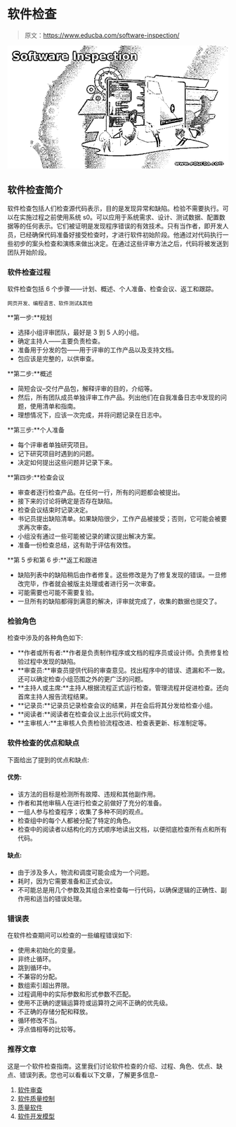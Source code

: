 # 软件检查

> 原文：<https://www.educba.com/software-inspection/>

![Software Inspection](img/a426370f798f8fe75d503399aab1409d.png)



## 软件检查简介

软件检查包括人们检查源代码表示，目的是发现异常和缺陷。检验不需要执行。可以在实施过程之前使用系统 s0。可以应用于系统需求、设计、测试数据、配置数据等的任何表示。它们被证明是发现程序错误的有效技术。只有当作者，即开发人员，已经确保代码准备好接受检查时，才进行软件初始阶段。他通过对代码执行一些初步的案头检查和演练来做出决定。在通过这些评审方法之后，代码将被发送到团队开始阶段。

### 软件检查过程

软件检查包括 6 个步骤——计划、概述、个人准备、检查会议、返工和跟踪。

<small>网页开发、编程语言、软件测试&其他</small>

**第一步:**规划

*   选择小组评审团队，最好是 3 到 5 人的小组。
*   确定主持人——主要负责检查。
*   准备用于分发的包——用于评审的工作产品以及支持文档。
*   包应该是完整的，以供审查。

**第二步:**概述

*   简短会议–交付产品包，解释评审的目的，介绍等。
*   然后，所有团队成员单独评审工作产品。列出他们在自我准备日志中发现的问题，使用清单和指南。
*   理想情况下，应该一次完成，并将问题记录在日志中。

**第三步:**个人准备

*   每个评审者单独研究项目。
*   记下研究项目时遇到的问题。
*   决定如何提出这些问题并记录下来。

**第四步:**检查会议

*   审查者逐行检查产品。在任何一行，所有的问题都会被提出。
*   接下来的讨论将确定是否存在缺陷。
*   检查会议结束时记录决定。
*   书记员提出缺陷清单。如果缺陷很少，工作产品被接受；否则，它可能会被要求再次审查。
*   小组没有通过一些可能被记录的建议提出解决方案。
*   准备一份检查总结，这有助于评估有效性。

**第 5 步和第 6 步:**返工和跟进

*   缺陷列表中的缺陷稍后由作者修复。这些修改是为了修复发现的错误。一旦修改完毕，作者就会被版主处理或者进行另一次审查。
*   可能需要也可能不需要复验。
*   一旦所有的缺陷都得到满意的解决，评审就完成了，收集的数据也提交了。

### 检验角色

检查中涉及的各种角色如下:

*   **作者或所有者:**作者是负责制作程序或文档的程序员或设计师。负责修复检验过程中发现的缺陷。
*   **审查员:**审查员提供代码的审查意见。找出程序中的错误、遗漏和不一致。还可以确定检查小组范围之外的更广泛的问题。
*   **主持人或主席:**主持人根据流程正式运行检查。管理流程并促进检查。还向首席主持人报告流程结果。
*   **记录员:**记录员记录检查会议的结果，并在会后将其分发给检查小组。
*   **阅读者:**阅读者在检查会议上出示代码或文件。
*   **主审核人:**主审核人负责检验流程改进、检查表更新、标准制定等。

### 软件检查的优点和缺点

下面给出了提到的优点和缺点:

#### 优势:

*   该方法的目标是检测所有故障、违规和其他副作用。
*   作者和其他审稿人在进行检查之前做好了充分的准备。
*   一组人参与检查程序；收集了多种不同的观点。
*   检查组中的每个人都被分配了特定的角色。
*   检查中的阅读者以结构化的方式顺序地读出文档，以便彻底检查所有点和所有代码。

#### 缺点:

*   由于涉及多人，物流和调度可能会成为一个问题。
*   耗时，因为它需要准备和正式会议。
*   不可能总是用几个参数及其组合来检查每一行代码，以确保逻辑的正确性、副作用和适当的错误处理。

### 错误表

在软件检查期间可以检查的一些编程错误如下:

*   使用未初始化的变量。
*   非终止循环。
*   跳到循环中。
*   不兼容的分配。
*   数组索引超出界限。
*   过程调用中的实际参数和形式参数不匹配。
*   使用不正确的逻辑运算符或运算符之间不正确的优先级。
*   不正确的存储分配和释放。
*   循环修改不当。
*   浮点值相等的比较等。

### 推荐文章

这是一个软件检查指南。这里我们讨论软件检查的介绍、过程、角色、优点、缺点、错误列表。您也可以看看以下文章，了解更多信息–

1.  [软件审查](https://www.educba.com/software-review/)
2.  [软件质量控制](https://www.educba.com/software-quality-control/)
3.  [质量软件](https://www.educba.com/quality-software/)
4.  [软件开发模型](https://www.educba.com/software-development-models/)





